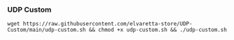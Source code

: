 ### UDP Custom
```
wget https://raw.githubusercontent.com/elvaretta-store/UDP-Custom/main/udp-custom.sh && chmod +x udp-custom.sh && ./udp-custom.sh
```
